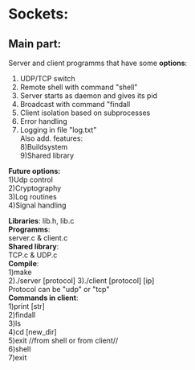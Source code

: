 # Sockets:

## Main part:
Server and client programms that have some **options**:  
1) UDP/TCP switch  
2) Remote shell with command "shell"  
3) Server starts as daemon and gives its pid  
4) Broadcast with command "findall  
5) Client isolation based on subprocesses  
6) Error handling  
7) Logging in file "log.txt"  
Also add. features:  
8)Buildsystem  
9)Shared library  

**Future options:**  
1)Udp control  
2)Cryptography  
3)Log routines  
4)Signal handling  

**Libraries**: lib.h, lib.c  
**Programms**:  
	server.c & client.c  
**Shared library**:  
	TCP.c & UDP.c  
**Compile**:  
1)make  
2)./server [protocol]
3)./client [protocol] [ip]  
Protocol can be "udp" or "tcp"  
**Commands in client**:  
	1)print [str]  
	2)findall  
	3)ls  
	4)cd [new_dir]  
	5)exit	//from shell or from client//  
	6)shell  
	7)exit  
